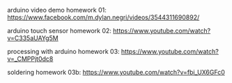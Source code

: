 arduino video demo homework 01: https://www.facebook.com/m.dylan.negri/videos/3544311690892/

arduino touch sensor homework 02: https://www.youtube.com/watch?v=C335aUAYg5M

processing with arduino homework 03: https://www.youtube.com/watch?v=_CMPPjt0dc8

soldering homework 03b: https://www.youtube.com/watch?v=fbi_UX6GFc0

